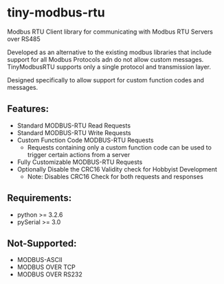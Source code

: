 # tiny-modbus-rtu
Modbus RTU Client library for communicating with Modbus RTU Servers over RS485

Developed as an alternative to the existing modbus libraries that include support for all Modbus Protocols adn do not allow custom messages. TinyModbusRTU supports only a single protocol and transmission layer.  

Designed specifically to allow support for custom function codes and messages.


## Features:
* Standard MODBUS-RTU Read Requests
* Standard MODBUS-RTU Write Requests
* Custom Function Code MODBUS-RTU Requests
  * Requests containing only a custom function code can be used to trigger certain actions from a server
* Fully Customizable MODBUS-RTU Requests
* Optionally Disable the CRC16 Validity check for Hobbyist Development
  * Note: Disables CRC16 Check for both requests and responses


## Requirements:
* python >= 3.2.6
* pySerial >= 3.0


## Not-Supported:
* MODBUS-ASCII
* MODBUS OVER TCP
* MODBUS OVER RS232
